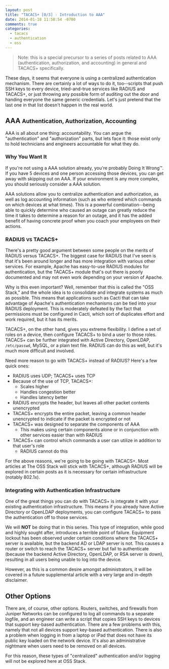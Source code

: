 ```yaml
---
layout: post
title: "TACACS+ [0/3] - Introduction to AAA"
date: 2014-01-18 11:58:54 -0700
comments: true
categories:
  - tacacs
  - authentication
  - oss
---
```


> Note: this is a special precursor to a series of posts related to AAA
> (authentication, authorization, and accounting) in general and TACACS+
> specifically.

These days, it seems that everyone is using a centralized authentication
mechanism.  There are certainly a lot of ways to do it, too--scripts
that push SSH keys to every device, tried-and-true services like RADIUS
and TACACS+, or just throwing any possible form of auditing out the door
and handing everyone the same generic credentials.  Let's just pretend
that the last one in that list doesn't happen in the real world.

## AAA <small>Authentication, Authorization, Accounting</small>

AAA is all about one thing: accountability.  You can argue the
"authentication" and "authorization" parts, but lets face it: those
exist only to hold technicians and engineers accountable for what they
do.

### Why You Want It

If you're not using a AAA solution already, you're probably Doing It
Wrong&trade;.  If you have 5 devices and one person accessing those
devices, you can get away with skipping out on AAA.  If your environment
is any more complex, you should seriously consider a AAA solution.

AAA solutions allow you to centralize authentication and authorization,
as well as log accounting information (such as who entered which
commands on which devices at what times).  This is a powerful
combination--being able to quickly determine who caused an outage can
greatly reduce the time it takes to determine a reason for an outage,
and it has the added benefit of having concrete proof when you coach
your employees on their actions.

<!-- more -->

### RADIUS <small>VS</small> TACACS+

There's a pretty good argument between some people on the merits of
RADIUS versus TACACS+.  The biggest case for RADIUS that I've seen is
that it's been around longer and has more integration with various other
services.  For example, Apache has easy-to-use RADIUS modules for
authentication, but the TACACS+ module that's out there is poorly
documented and may not even work depending on your version of Apache.  

Why is this even important?  Well, remember that this is called the "OSS
Stack," and the whole idea is to consolidate and integrate systems as
much as possible.  This means that applications such as Cacti that can
take advantage of Apache's authentication mechanisms can be tied into
your RADIUS deployment.  This is moderately defeated by the fact that
permissions must be configured in Cacti, which sort of duplicates effort
and work required, but it has its merits.

TACACS+, on the other hand, gives you extreme flexibility.  I define a
set of roles on a device, then configure TACACS+ to bind a user to those
roles.  TACACS+ can be further integrated with Active Directory,
OpenLDAP, `/etc/passwd`, MySQL, or a plain text file.  RADIUS can do
this as well, but it's much more difficult and involved.

Need more reason to go with TACACS+ instead of RADIUS?  Here's a few
quick ones:

* RADIUS uses UDP; TACACS+ uses TCP
* Because of the use of TCP, TACACS+:
  * Scales higher
  * Handles congestion better
  * Handles latency better
* RADIUS encrypts the header, but leaves all other packet contents
  unencrypted
* TACACS+ encrypts the entire packet, leaving a common header
  unencrypted to indicate if the packet is encrypted or not
* TACACS+ was designed to separate the components of AAA
  * This makes using certain components alone or in conjunction with
    other services easier than with RADIUS
* TACACS+ can control which commands a user can utilize in addition to
  that user's role
  * RADIUS cannot do this

For the above reasons, we're going to be going with TACACS+.  Most
articles at The OSS Stack will stick with TACACS+, although RADIUS will
be explored in certain posts as it is necessary for certain
infrastructure (notably 802.1x).

### Integrating with Authentication Infrastructure

One of the great things you can do with TACACS+ is integrate it with
your existing authentication infrastructure.  This means if you already
have Active Directory or OpenLDAP deployments, you can configure TACACS+
to pass the authentication off to those services.

We will <strong>NOT</strong> be doing that in this series.  This type of
integration, while good and highly sought after, introduces a terrible
point of failure.  Equipment lockout has been observed under certain
conditions where the TACACS+ server is available, but the backend AD or
LDAP server is not.  This causes a router or switch to reach the TACACS+
server but fail to authenticate (because the backend Active Directory,
OpenLDAP, or RSA server is down), resulting in all users being unable to
log into the device.

However, as this is a common desire amongst administrators, it will be
covered in a future supplemental article with a very large and in-depth
disclaimer.

## Other Options

There are, of course, other options.  Routers, switches, and firewalls
from Juniper Networks can be configured to log all commands to a
separate logfile, and an engineer can write a script that copies SSH
keys to devices that support key-based authentication.  There are a few
problems with this, namely that not all devices support key-based
authentication.  There is also a problem when logging in from a laptop
or iPad that does not have its public key loaded on the network device.
It's also an administrative nightmare when users need to be removed on
all devices.

For this reason, these types of "centralized" authentication and/or
logging will not be explored here at OSS Stack.
